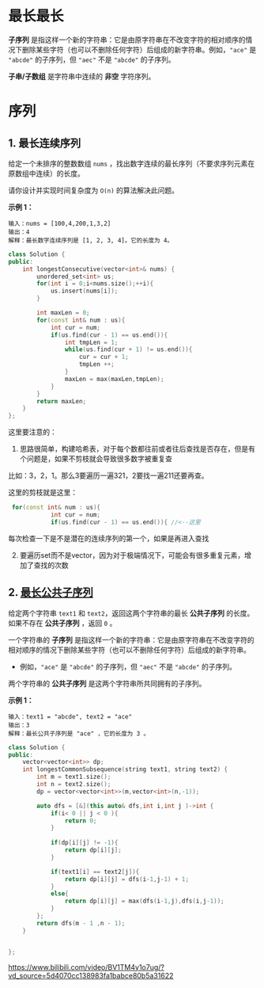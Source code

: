 # 最长最长

**子序列** 是指这样一个新的字符串：它是由原字符串在不改变字符的相对顺序的情况下删除某些字符（也可以不删除任何字符）后组成的新字符串。例如，`"ace"` 是 `"abcde"` 的子序列，但 `"aec"` 不是 `"abcde"` 的子序列。

**子串/子数组** 是字符串中连续的 **非空** 字符序列。

# 序列

## 1. 最长连续序列

给定一个未排序的整数数组 `nums` ，找出数字连续的最长序列（不要求序列元素在原数组中连续）的长度。

请你设计并实现时间复杂度为 `O(n)` 的算法解决此问题。

**示例 1：**

```
输入：nums = [100,4,200,1,3,2]
输出：4
解释：最长数字连续序列是 [1, 2, 3, 4]。它的长度为 4。
```

```c++
class Solution {
public:
    int longestConsecutive(vector<int>& nums) {
        unordered_set<int> us;
        for(int i = 0;i<nums.size();++i){
            us.insert(nums[i]);
        }

        int maxLen = 0;
        for(const int& num : us){
            int cur = num;
            if(us.find(cur - 1) == us.end()){
                int tmpLen = 1;
                while(us.find(cur + 1) != us.end()){
                    cur = cur + 1;
                    tmpLen ++;
                }
                maxLen = max(maxLen,tmpLen);
            }
        }
        return maxLen;
    }
};
```

这里要注意的：

1. 思路很简单，构建哈希表，对于每个数都往前或者往后查找是否存在，但是有个问题是，如果不剪枝就会导致很多数字被重复查

比如：3，2，1。那么3要遍历一遍321，2要找一遍211还要再查。

这里的剪枝就是这里：

```c++
 for(const int& num : us){
            int cur = num;
            if(us.find(cur - 1) == us.end()){ //<--这里
```

每次检查一下是不是潜在的连续序列的第一个，如果是再进入查找

2. 要遍历set而不是vector，因为对于极端情况下，可能会有很多重复元素，增加了查找的次数

## 2. [最长公共子序列](https://leetcode.cn/problems/longest-common-subsequence/)

给定两个字符串 `text1` 和 `text2`，返回这两个字符串的最长 **公共子序列** 的长度。如果不存在 **公共子序列** ，返回 `0` 。

一个字符串的 **子序列** 是指这样一个新的字符串：它是由原字符串在不改变字符的相对顺序的情况下删除某些字符（也可以不删除任何字符）后组成的新字符串。

- 例如，`"ace"` 是 `"abcde"` 的子序列，但 `"aec"` 不是 `"abcde"` 的子序列。

两个字符串的 **公共子序列** 是这两个字符串所共同拥有的子序列。

 

**示例 1：**

```
输入：text1 = "abcde", text2 = "ace" 
输出：3  
解释：最长公共子序列是 "ace" ，它的长度为 3 。
```



```c++
class Solution {
public:
    vector<vector<int>> dp;
    int longestCommonSubsequence(string text1, string text2) {
        int m = text1.size();
        int n = text2.size();
        dp = vector<vector<int>>(m,vector<int>(n,-1));

        auto dfs = [&](this auto& dfs,int i,int j )->int {
            if(i< 0 || j < 0 ){
                return 0;
            }
            
            if(dp[i][j] != -1){
                return dp[i][j];
            }

            if(text1[i] == text2[j]){
                return dp[i][j] = dfs(i-1,j-1) + 1;
            }
            else{
                return dp[i][j] = max(dfs(i-1,j),dfs(i,j-1));
            }
        };
        return dfs(m - 1 ,n - 1);
    }


};
```

https://www.bilibili.com/video/BV1TM4y1o7ug/?vd_source=5d4070cc138983fa1babce80b5a31622